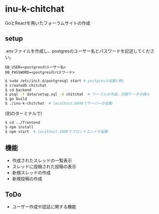 # inu-k-chitchat
GoとReactを用いたフォーラムサイトの作成

## setup
.envファイルを作成し、postgresのユーザー名とパスワードを記述してください。
```.env
DB_USER=<postgresのユーザー名>
DB_PASSWORD=<postgresのパスワード>
```

```bash
$ sudo /etc/init.d/postgresql start # postgresの起動(例)
$ createdb chitchat
$ cd backend
$ psql -f data/setup.sql -d chitchat  # テーブルの作成、初期データの挿入
$ go build
$ ./inu-k-chitchat  # localhost:8999でサーバーが起動
```

(別のターミナルで)
```bash
$ cd ../frontend
$ npm install
$ npm start  # localhost:3000でフロントエンドが起動
```

## 機能
- 作成されたスレッドの一覧表示
- スレッドに投稿された投稿の表示
- 新規スレッドの作成
- 新規投稿の作成

## ToDo
-  ユーザー作成や認証に関する機能
